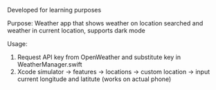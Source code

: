 Developed for learning purposes

Purpose: Weather app that shows weather on location searched and weather in current location, supports dark mode

Usage: 
1. Request API key from OpenWeather and substitute key in WeatherManager.swift
2. Xcode simulator -> features -> locations -> custom location -> input current longitude and latitute (works on actual phone)




